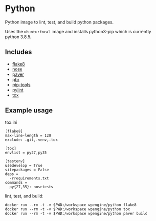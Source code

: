 # Python

Python image to lint, test, and build python packages.

Uses the `ubuntu:focal` image and installs python3-pip which
is currently python 3.8.5.

## Includes

* [flake8](https://pypi.org/project/flake8/)
* [nose](https://pypi.org/project/nose/)
* [paver](https://github.com/paver/paver)
* [pbr](https://pypi.org/project/pbr/)
* [pip-tools](https://pypi.org/project/pip-tools/)
* [pylint](https://pypi.org/project/pylint/)
* [tox](https://pypi.org/project/tox/)

## Example usage

tox.ini

```
[flake8]
max-line-length = 120
exclude: .git,.venv,.tox

[tox]
envlist = py27,py35

[testenv]
usedevelop = True
sitepackages = False
deps =
  -rrequirements.txt
commands =
  py{27,35}: nosetests

```

lint, test, and build:

```
docker run --rm -t -v $PWD:/workspace wpengine/python flake8
docker run --rm -t -v $PWD:/workspace wpengine/python tox
docker run --rm -t -v $PWD:/workspace wpengine/python paver build
```
